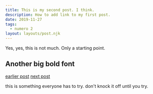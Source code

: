 ```yaml
---
title: This is my second post. I think.
description: How to add link to my first post.
date: 2019-11-27
tags:
  - numero 2
layout: layouts/post.njk
---
```

Yes, yes, this is not much. Only a starting point.

## Another big bold font

<a href="{{ '/posts/firstpost/' | url }}">earlier post</a>
<a href="{{ '/posts/mynextpost/' | url }}">next post</a>

this is something everyone has to try. don't knock it off until you try.
